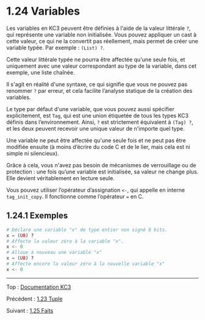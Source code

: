 # 1.24 Variables

Les variables en KC3 peuvent être définies à l'aide de la valeur
littérale `?`, qui représente une variable non initialisée. Vous
pouvez appliquer un cast à cette valeur, ce qui ne la convertit pas
réellement, mais permet de créer une variable typée. Par exemple :
`(List) ?`.

Cette valeur littérale typée ne pourra être affectée qu'une seule fois,
et uniquement avec une valeur correspondant au type de la variable,
dans cet exemple, une liste chaînée.

Il s'agit en réalité d'une syntaxe, ce qui signifie que vous ne
pouvez pas renommer `?` par erreur, et cela facilite l’analyse
statique de la création des variables.

Le type par défaut d'une variable, que vous pouvez aussi spécifier
explicitement, est `Tag`, qui est une union étiquetée de tous les
types KC3 définis dans l’environnement. Ainsi, `?` est strictement
équivalent à `(Tag) ?`, et les deux peuvent recevoir une unique
valeur de n'importe quel type.

Une variable ne peut être affectée qu'une seule fois et ne peut pas
être modifiée ensuite (à moins d’écrire du code C et de le lier, mais
cela est ni simple ni silencieux).

Grâce à cela, vous n'avez pas besoin de mécanismes de verrouillage
ou de protection : une fois qu’une variable est initialisée, sa valeur
ne change plus. Elle devient véritablement en lecture seule.

Vous pouvez utiliser l’opérateur d’assignation `<-`, qui appelle en
interne `tag_init_copy`. Il fonctionne comme l’opérateur `=` en C.

## 1.24.1 Exemples

```elixir
# Déclare une variable "x" de type entier non signé 8 bits.
x = (U8) ?
# Affecte la valeur zéro à la variable "x".
x <- 0
# Alloue à nouveau une variable "x"
x = (U8) ?
# Affecte encore la valeur zéro à la nouvelle variable "x"
x <- 0
```

---

Top : [Documentation KC3](../)

Précédent : [1.23 Tuple](1.23_Tuple)

Suivant : [1.25 Faits](1.25_Facts)
